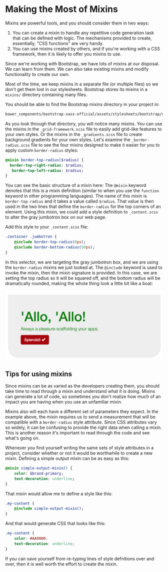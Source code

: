 # Making the Most of Mixins

Mixins are powerful tools, and you should consider them in two ways:

1.  You can create a mixin to handle any repetitive code generation task that can be defined with logic. The mechanisms provided to create, essentially, "CSS functions" are very handy.
2.  You can use mixins created by others, and if you're working with a CSS framework, then it is likely to offer you mixins to use.

Since we're working with Bootstrap, we have lots of mixins at our disposal. We can learn from them. We can also take existing mixins and modify functionality to create our own.

Most of the time, we keep mixins in a separate file (or multiple files) so we don't get them lost in our stylesheets. Bootstrap stores its mixins in a `mixins/` directory containing many files.

You should be able to find the Bootstrap mixins directory in your project in:

```bash
bower_components/bootstrap-sass-official/assets/stylesheets/bootstrap/mixins/
```

As you look through that directory, you will notice many mixins. You can use the mixins in the `_grid-framework.scss` file to easily add grid-like features to your own styles. Or the mixins in the `_gradients.scss` file to create background gradients for your own styles. Let's examine the `_border-radius.scss` file to see the four mixins designed to make it easier for you to apply custom `border-radius` styles:

```sass
@mixin border-top-radius($radius) {
  border-top-right-radius: $radius;
   border-top-left-radius: $radius;
}
```

You can see the basic structure of a mixin here: The `@mixin` keyword denotes that this is a mixin definition (similar to when you use the `function` keyword in other programming languages). The name of this mixin is `border-top-radius` and it takes a value called `$radius`. That value is then used in the two lines that define the `border-radius` for the top corners of an element. Using this mixin, we could add a style definition to `_content.scss` to alter the gray jumbotron box on our web page. 

Add this style to your `_content.scss` file:

```sass
.container .jumbotron {
    @include border-top-radius(0px);
    @include border-bottom-radius(50px);
}
```

In this selector, we are targeting the gray jumbotron box, and we are using the `border-radius` mixins we just looked at. The `@include` keyword is used to invoke the mixin, then the mixin signature is provided. In this case, we are setting the top radius so it will be squared off, and the bottom radius will be dramatically rounded, making the whole thing look a little bit like a boat:

![A boaty-looking jumbotron](img/boat_jumbo.png)

## Tips for using mixins

Since mixins can be as varied as the developers creating them, you should take time to read through a mixin and understand what it is doing. Mixins can generate a lot of code, so sometimes you don't realize how much of an impact you are having when you use an unfamiliar mixin.

Mixins also will each have a different set of parameters they expect. In the example above, the mixin requires us to send a measurement that will be compatible with a `border-radius` style attribute. Since CSS attributes vary so widely, it can be confusing to provide the right data when calling a mixin. This is another reason it's important to read through the code and see what's going on.

Whenever you find yourself writing the same sets of style attributes in a project, consider whether or not it would be worthwhile to create a new mixin. Defining a simple output mixin can be as easy as this:

```sass
@mixin simple-output-mixin() {
    color: $brand-primary;
    text-decoration: underline;
}
```

That mixin would allow me to define a style like this:

```sass
.my-content {
    @include simple-output-mixin();
}
```

And that would generate CSS that looks like this:

```css
.my-content {
    color: #AA0000;
    text-decoration: underline;
}
```

If you can save yourself from re-typing lines of style defnitions over and over, then it is well worth the effort to create the mixin.